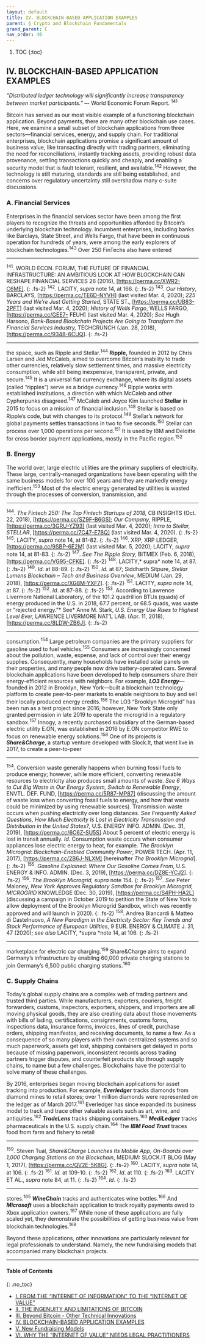 ```yaml
---
layout: default
title: IV. BLOCKCHAIN-BASED APPLICATION EXAMPLES  
parent: § Crypto and Blockchain Fundamentals 
grand_parent: C 
nav_order: 40 
---
```

<style>
.dont-break-out {
  /* These are technically the same, but use both */
  overflow-wrap: break-word;
  word-wrap: break-word;

  -ms-word-break: break-all;
  /* This is the dangerous one in WebKit, as it breaks things wherever */
  word-break: break-all;
  /* Instead use this non-standard one: */
  word-break: break-word;
}
</style>

<div class="dont-break-out" markdown="1">

1. TOC
{:toc}

## IV. BLOCKCHAIN-BASED APPLICATION EXAMPLES
*“Distributed ledger technology will significantly increase transparency between market participants.”* –- World Economic Forum Report. <sup>141</sup>

Bitcoin has served as our most visible example of a functioning blockchain application. Beyond payments, there are many other blockchain use cases. Here, we examine a small subset of blockchain applications from three sectors—financial services, energy, and supply chain. For traditional enterprises, blockchain applications promise a significant amount of business value, like transacting directly with trading partners, eliminating the need for reconciliations, instantly tracking assets, providing robust data provenance, settling transactions quickly and cheaply, and enabling a security model that is fault tolerant, resilient, and available.<sup>142</sup> However, the technology is still maturing, standards are still being established, and concerns over regulatory uncertainty still overshadow many c-suite discussions.

### A. Financial Services
Enterprises in the financial services sector have been among the first players to recognize the threats and opportunities afforded by Bitcoin’s underlying blockchain technology. Incumbent enterprises, including banks like Barclays, State Street, and Wells Fargo, that have been in continuous operation for hundreds of years, were among the early explorers of blockchain technologies.<sup>143</sup> Over 250 FinTechs also have entered

***
<sup>141</sup>. WORLD ECON. FORUM, THE FUTURE OF FINANCIAL INFRASTRUCTURE: AN AMBITIOUS LOOK AT HOW BLOCKCHAIN CAN RESHAPE FINANCIAL SERVICES 26 (2016), [https://perma.cc/XWR2-C6ME]. 
{: .fs-2}
<sup>142</sup>. LACITY, *supra* note 14, at 166. 
{: .fs-2}
<sup>143</sup>. *Our History*, BARCLAYS, [https://perma.cc/TE6D-NYVH] (last visited Mar. 4, 2020); *225 Years and We’re Just Getting Started,* STATE ST., [https://perma.cc/UB83-2PFT] (last visited Mar. 4, 2020); *History of Wells Fargo*, WELLS FARGO, [https://perma.cc/GEE7- FEUH] (last visited Mar. 4, 2020); *See* Hugh Harsono, *Bank-Based Blockchain Projects Are Going to Transform the Financial Services Industry,* TECHCRUNCH (Jan. 28, 2018), [https://perma.cc/9348-6CUQ].
{: .fs-2}
***

the space, such as Ripple and Stellar.<sup>144</sup> **Ripple,** founded in 2012 by Chris Larsen and Jed McCaleb, aimed to overcome Bitcoin’s inability to trade other currencies, relatively slow settlement times, and massive electricity consumption, while still being inexpensive, transparent, private, and secure.<sup>145</sup> It is a universal fiat currency exchange, where its digital assets (called “ripples”) serve as a bridge currency.<sup>146</sup> Ripple works with established institutions, a direction with which McCaleb and other Cypherpunks disagreed.<sup>147</sup> McCaleb and Joyce Kim launched **Stellar** in 2015 to focus on a mission of financial inclusion.<sup>148</sup> Stellar is based on Ripple’s code, but with changes to its protocol.<sup>149</sup> Stellar’s network for global payments settles transactions in two to five seconds.<sup>150</sup> Stellar can process over 1,000 operations per second.<sup>151</sup> It is used by IBM and Deloitte for cross border payment applications, mostly in the Pacific region.<sup>152</sup>

### B. Energy
The world over, large electric utilities are the primary suppliers of electricity. These large, centrally-managed organizations have been operating with the same business models for over 100 years and they are markedly energy inefficient.<sup>153</sup> Most of the electric energy generated by utilities is wasted through the processes of conversion, transmission, and

***
<sup>144</sup>. *The Fintech 250: The Top Fintech Startups of 2018,* CB INSIGHTS (Oct. 22, 2018), [https://perma.cc/SZ9F-B6GS]; *Our Company*, RIPPLE, [https://perma.cc/3GRU-YZ93] (last visited Mar. 4, 2020); *Intro to Stellar, STELLAR*, [https://perma.cc/7C47-E78Q] (last visited Mar. 4, 2020). 
{: .fs-2}
<sup>145</sup>. LACITY, *supra* note 14, at 81-82. 
{: .fs-2}
<sup>146</sup>. XRP, XRP LEDGER, [https://perma.cc/9SBP-6E2M] (last visited Mar. 5, 2020); LACITY, *supra* note 14, at 81-83. 
{: .fs-2}
<sup>147</sup>. *See The Ripple Story,* BITMEX (Feb. 6, 2018), [https://perma.cc/VG95-CFKE]. 
{: .fs-2}
<sup>148</sup>. LACITY,* supra* note 14, at 87. 
{: .fs-2}
<sup>149</sup>. *Id*. at 88-89. 
{: .fs-2}
<sup>150</sup>. *Id.* at 87; Siddharth Sitpure, *Stellar Lumens Blockchain – Tech and Business Overview*, MEDIUM (Jan. 29, 2018), [https://perma.cc/XG8M-YXF7]. 
{: .fs-2}
<sup>151</sup>. LACITY, *supra* note 14, at 87. 
{: .fs-2}
<sup>152</sup>. *Id*. at 87-88. 
{: .fs-2}
<sup>153</sup>. According to Lawrence Livermore National Laboratory, of the 101.2 quadrillion BTUs (quads) of energy produced in the U.S. in 2018, 67.7 percent, or 68.5 quads, was waste or “rejected energy.”* See* Anne M. Stark, *U.S. Energy Use Rises to Highest Level Ever,* LAWRENCE LIVERMORE NAT’L LAB. (Apr. 11, 2018), [https://perma.cc/8LDW-ZB6J].
{: .fs-2}
***

consumption.<sup>154</sup> Large petroleum companies are the primary suppliers for gasoline used to fuel vehicles.<sup>155</sup> Consumers are increasingly concerned about the pollution, waste, expense, and lack of control over their energy supplies. Consequently, many households have installed solar panels on their properties, and many people now drive battery-operated cars. Several blockchain applications have been developed to help consumers share their energy-efficient resources with neighbors. For example, ***LO3 Energy***—founded in 2012 in Brooklyn, New York—built a blockchain technology platform to create peer-to-peer markets to enable neighbors to buy and sell their locally produced energy credits.<sup>156</sup> The LO3 “Brooklyn Microgrid” has been run as a test project since 2016; however, New York State only granted permission in late 2019 to operate the microgrid in a regulatory sandbox.<sup>157</sup> Innogy, a recently purchased subsidiary of the German-based electric utility E.ON, was established in 2016 by E.ON competitor RWE to focus on renewable energy solutions.<sup>158</sup> One of its projects is ***Share&Charge***, a startup venture developed with Slock.It, that went live in 2017, to create a peer-to-peer

***
<sup>154</sup>. Conversion waste generally happens when burning fossil fuels to produce energy; however, while more efficient, converting renewable resources to electricity also produces small amounts of waste. *See 6 Ways to Cut Big Waste in Our Energy System, Switch to Renewable Energy*, ENVTL. DEF. FUND, [https://perma.cc/5R87-MP87] (discussing the amount of waste loss when converting fossil fuels to energy, and how that waste could be minimized by using renewable sources). Transmission waste occurs when pushing electricity over long distances. *See Frequently Asked Questions, How Much Electricity Is Lost in Electricity Transmission and Distribution in the United States?,* U.S. ENERGY INFO. ADMIN. (Dec. 31, 2019), [https://perma.cc/6C6Z-SU5S] 
About 5 percent of electric energy is lost in transit annually. *Id.* Consumption waste occurs when consumer appliances lose electric energy to heat, for example. *The Brooklyn Microgrid: Blockchain-Enabled Community Power*, POWER TECH. (Apr. 11, 2017), [https://perma.cc/2B6J-NLXM] [hereinafter *The Brooklyn Microgrid*]. 
{: .fs-2}
<sup>155</sup>. *Gasoline Explained: Where Our Gasoline Comes From*, U.S. ENERGY & INFO. ADMIN. (Dec. 3, 2019), [https://perma.cc/DZ8E-YCJ2]. 
{: .fs-2}
<sup>156</sup>. *The Brooklyn Microgrid, supra* note 154. 
{: .fs-2}
<sup>157</sup>. *See* Peter Maloney, *New York Approves Regulatory Sandbox for Brooklyn Microgrid, MICROGRID* KNOWLEDGE (Dec. 30, 2019), [https://perma.cc/S4PH-HA2L] (discussing a campaign in October 2019 to petition the State of New York to allow deployment of the Brooklyn Microgrid Sandbox, which was recently approved and will launch in 2020). 
{: .fs-2}
<sup>158</sup>. Andrea Biancardi & Matteo di Castelnuovo, *A New Paradigm in the Electricity Sector: Key Trends and Stock Performance of European Utilities*, 9 EUR. ENERGY & CLIMATE J. 31, 47 (2020); *see also* LACITY, *supra *note 14, at 106.
{: .fs-2}
***

marketplace for electric car charging.<sup>159</sup> Share&Charge aims to expand Germany’s infrastructure by enabling 60,000 private charging stations to join Germany’s 6,500 public charging stations.<sup>160</sup>

### C. Supply Chains
Today’s global supply chains are a complex web of trading partners and trusted third parties. While manufacturers, exporters, couriers, freight forwarders, customs, inspectors, exporters, shippers, and importers are all moving physical goods, they are also creating data about those movements with bills of lading, certifications, consignments, customs forms, inspections data, insurance forms, invoices, lines of credit, purchase orders, shipping manifestos, and receiving documents, to name a few. As a consequence of so many players with their own centralized systems and so much paperwork, assets get lost, shipping containers get delayed in ports because of missing paperwork, inconsistent records across trading partners trigger disputes, and counterfeit products slip through supply chains, to name but a few challenges. Blockchains have the potential to solve many of these challenges.

By 2016, enterprises began moving blockchain applications for asset tracking into production. For example, ***Everledger*** tracks diamonds from diamond mines to retail stores; over 1 million diamonds were represented on the ledger as of March 2017.<sup>161</sup> Everledger has since expanded its business model to track and trace other valuable assets such as art, wine, and antiquities.<sup>162</sup> ***TradeLens*** tracks shipping containers.<sup>163</sup> ***MediLedger*** tracks pharmaceuticals in the U.S. supply chain.<sup>164</sup> The ***IBM Food Trust*** traces food from farm and fishery to retail

***
<sup>159</sup>. Steven Tual, *Share&Charge Launches Its Mobile App, On-Boards over 1,000 Charging Stations on the Blockchain*, MEDIUM: SLOCK.IT BLOG (May 1, 2017), [https://perma.cc/QV2E-5K8G]. 
{: .fs-2}
<sup>160</sup>. LACITY, *supra* note 14, at 106. 
{: .fs-2}
<sup>161</sup>. *Id.* at 109-10. 
{: .fs-2}
<sup>162</sup>. *Id*. at 110. 
{: .fs-2}
<sup>163</sup>. LACITY ET AL., *supra* note 84, at 11. 
{: .fs-2}
<sup>164</sup>. *Id*.
{: .fs-2}
***

stores.<sup>165</sup> ***WineChain*** tracks and authenticates wine bottles.<sup>166</sup> And ***Microsoft*** uses a blockchain application to track royalty payments owed to Xbox application owners.<sup>167</sup> While none of these applications are fully scaled yet, they demonstrate the possibilities of getting business value from blockchain technologies.<sup>168</sup>

Beyond these applications, other innovations are particularly relevant for legal professionals to understand. Namely, the new fundraising models that accompanied many blockchain projects.

***

#### Table of Contents
{: .no_toc}

<ul><li> <a href="/docs/C/crypto-and-blockchain-fundamentals-1/">I. FROM THE “INTERNET OF INFORMATION” TO THE “INTERNET OF VALUE”</a></li><li> <a href="/docs/C/crypto-and-blockchain-fundamentals-2/">II. THE INGENUITY AND LIMITATIONS OF BITCOIN</a></li><li> <a href="/docs/C/crypto-and-blockchain-fundamentals-3/">III. Beyond Bitcoin - Other Technical Innovations</a></li><li> <a href="/docs/C/crypto-and-blockchain-fundamentals-4/">IV. BLOCKCHAIN-BASED APPLICATION EXAMPLES</a></li><li> <a href="/docs/C/crypto-and-blockchain-fundamentals-5/">V. New Fundraising Models</a></li><li> <a href="/docs/C/crypto-and-blockchain-fundamentals-6/">VI. WHY THE “INTERNET OF VALUE” NEEDS LEGAL PRACTITIONERS</a></li></ul>

</div>

